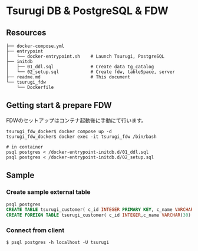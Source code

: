 # Tsurugi DB & PostgreSQL & FDW
## Resources
```
├── docker-compose.yml
├── entrypoint
│   └── docker-entrypoint.sh    # Launch Tsurugi, PostgreSQL
├── initdb
│   ├── 01_ddl.sql              # Create data tg_catalog
│   └── 02_setup.sql            # Create fdw, tableSpace, server 
├── readme.md                   # This document
└── tsurugi_fdw
    └── Dockerfile
```

## Getting start & prepare FDW
FDWのセットアップはコンテナ起動後に手動にて行います。
```
tsurugi_fdw_docker$ docker compose up -d
tsurugi_fdw_docker$ docker exec -it tsurugi_fdw /bin/bash

# in container
psql postgres < /docker-entrypoint-initdb.d/01_ddl.sql
psql postgres < /docker-entrypoint-initdb.d/02_setup.sql
```

## Sample
### Create sample external table
```SQL
psql postgres
CREATE TABLE tsurugi_customer( c_id INTEGER PRIMARY KEY, c_name VARCHAR(30) NOT NULL, c_age INTEGER) TABLESPACE tsurugi;
CREATE FOREIGN TABLE tsurugi_customer( c_id INTEGER,c_name VARCHAR(30) NOT NULL,c_age INTEGER) SERVER tsurugi;
```
### Connect from client
```shell
$ psql postgres -h localhost -U tsurugi
```